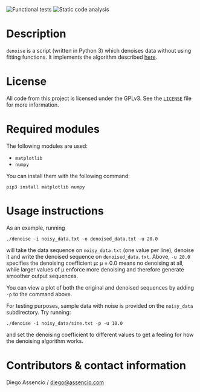 ![Functional tests](https://github.com/dassencio/denoise/workflows/Functional%20tests/badge.svg)
![Static code analysis](https://github.com/dassencio/denoise/workflows/Static%20code%20analysis/badge.svg)

# Description

`denoise` is a script (written in Python 3) which denoises data without using
fitting functions. It implements the algorithm described
[here](http://diego.assencio.com/?index=df0bdbd936cfac191141770bf91a6b6e).

# License

All code from this project is licensed under the GPLv3. See the
[`LICENSE`](https://github.com/dassencio/denoise/tree/master/LICENSE)
file for more information.

# Required modules

The following modules are used:

- `matplotlib`
- `numpy`

You can install them with the following command:

    pip3 install matplotlib numpy

# Usage instructions

As an example, running

    ./denoise -i noisy_data.txt -o denoised_data.txt -u 20.0

will take the data sequence on `noisy_data.txt` (one value per line), denoise it
and write the denoised sequence on `denoised_data.txt`. Above, `-u 20.0` specifies
the denoising coefficient &mu;: &mu; = 0.0 means no denoising at all, while larger
values of &mu; enforce more denoising and therefore generate smoother output
sequences.

You can view a plot of both the original and denoised sequences by adding `-p`
to the command above.

For testing purposes, sample data with noise is provided on the `noisy_data`
subdirectory. Try running:

    ./denoise -i noisy_data/sine.txt -p -u 10.0

and set the denoising coefficient to different values to get a feeling for
how the denoising algorithm works.

# Contributors & contact information

Diego Assencio / diego@assencio.com
